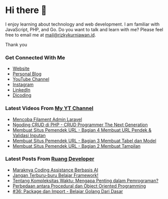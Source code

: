 # Hi there 👋

I enjoy learning about technology and web development. I am familiar with JavaScript, PHP, and Go. Do you want to talk and learn with me? Please feel free to email me at mail@rizkykurniawan.id.

Thank you

### Get Connected With Me
- [Website](https://www.rizkykurniawan.id)
- [Personal Blog](https://kykurniawan.com)
- [YouTube Channel](https://www.youtube.com/kykurniawan)
- [Instagram](https://instagram.com/qwertykurniawan)
- [LinkedIn](https://www.linkedin.com/in/kykurniawan/)
- [Dicoding](https://www.dicoding.com/users/rizkykurniawan)

### Latest Videos From [My YT Channel](https://www.youtube.com/kykurniawan)
<!-- YOUTUBE:START -->
- [Mencoba Filament Admin Laravel](https://www.youtube.com/watch?v=I2gtdn-S9h8)
- [Ngoding CRUD di PHP -  CRUD Programmer The Next Generation](https://www.youtube.com/watch?v=vr0OO-IQ4w4)
- [Membuat Situs Pemendek URL - Bagian 4 Membuat URL Pendek &amp; Validasi Inputan](https://www.youtube.com/watch?v=zmLwSpuMzKY)
- [Membuat Situs Pemendek URL - Bagian 3 Membuat Tabel dan Model](https://www.youtube.com/watch?v=YPmMm17XQDc)
- [Membuat Situs Pemendek URL - Bagian 2 Membuat Tampilan](https://www.youtube.com/watch?v=fW2CVksow9k)
<!-- YOUTUBE:END -->

### Latest Posts From [Ruang Developer](https://www.ruangdeveloper.com)
<!-- RUANGDEVELOPER:START -->
- [Maraknya Coding Assistance Berbasis AI](https://blog.ruangdeveloper.com/maraknya-coding-assistance-berbasis-ai/)
- [Jangan Terburu-buru Belajar Framework!](https://blog.ruangdeveloper.com/jangan-terburu-buru-belajar-framework/)
- [Tentang Kompleksitas Waktu: Mengapa Penting dalam Pemrograman?](https://blog.ruangdeveloper.com/tentang-kompleksitas-waktu-mengapa-penting-dalam-pemrograman/)
- [Perbedaan antara Procedural dan Object Oriented Programming](https://blog.ruangdeveloper.com/perbedaan-antara-procedural-dan-object-oriented-programming/)
- [#36: Package dan Import - Belajar Golang Dari Dasar](https://blog.ruangdeveloper.com/golang-package-dan-import/)
<!-- RUANGDEVELOPER:END -->

